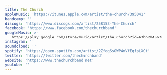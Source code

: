 ```yaml
---
title: The Church
appleMusic: 'https://itunes.apple.com/artist/the-church/395041'
bandcamp: ''
discogs: 'https://www.discogs.com/artist/258153-The-Church'
facebook: 'https://www.facebook.com/thechurchband'
googleMusic: >-
   https://play.google.com/store/music/artist/The_Church?id=A3bn2m4567rdqcqql5c73l7xpta
instagram: ''
soundcloud: ''
spotify: 'https://open.spotify.com/artist/2ZfogSsOWP4mVfEqfpLXCt'
twitter: 'https://twitter.com/thechurchband'
website: 'https://www.thechurchband.net'
youtube: ''
---
```


